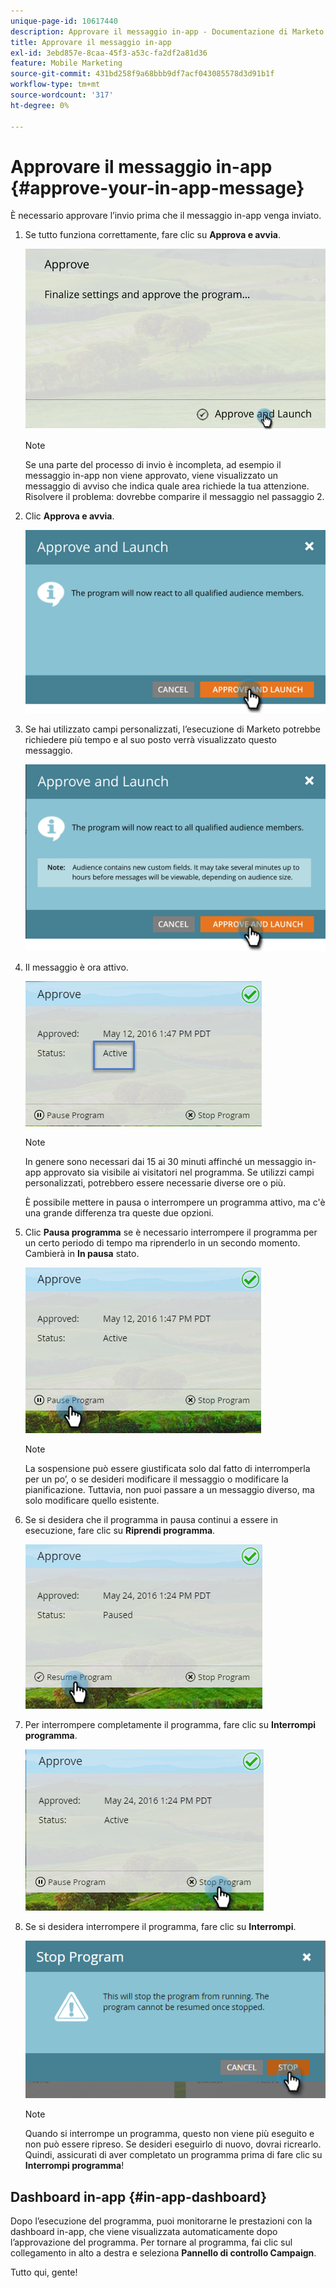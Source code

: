 ```yaml
---
unique-page-id: 10617440
description: Approvare il messaggio in-app - Documentazione di Marketo - Documentazione del prodotto
title: Approvare il messaggio in-app
exl-id: 3ebd857e-8caa-45f3-a53c-fa2df2a81d36
feature: Mobile Marketing
source-git-commit: 431bd258f9a68bbb9df7acf043085578d3d91b1f
workflow-type: tm+mt
source-wordcount: '317'
ht-degree: 0%

---
```


# Approvare il messaggio in-app {#approve-your-in-app-message}

È necessario approvare l’invio prima che il messaggio in-app venga inviato.

1. Se tutto funziona correttamente, fare clic su **Approva e avvia**.

   ![](assets/pasted-image-at-2016-05-31-02-08-pm-281-29.png)

   >[!NOTE]
   >
   >Se una parte del processo di invio è incompleta, ad esempio il messaggio in-app non viene approvato, viene visualizzato un messaggio di avviso che indica quale area richiede la tua attenzione. Risolvere il problema: dovrebbe comparire il messaggio nel passaggio 2.

1. Clic **Approva e avvia**.

   ![](assets/pasted-image-at-2016-05-31-02-08-pm.png)

1. Se hai utilizzato campi personalizzati, l’esecuzione di Marketo potrebbe richiedere più tempo e al suo posto verrà visualizzato questo messaggio.

   ![](assets/pasted-image-at-2016-05-31-02-09-pm.png)

1. Il messaggio è ora attivo.

   ![](assets/image2016-5-12-13-3a49-3a5.png)

   >[!NOTE]
   >
   >In genere sono necessari dai 15 ai 30 minuti affinché un messaggio in-app approvato sia visibile ai visitatori nel programma. Se utilizzi campi personalizzati, potrebbero essere necessarie diverse ore o più.

   È possibile mettere in pausa o interrompere un programma attivo, ma c&#39;è una grande differenza tra queste due opzioni.

1. Clic **Pausa programma** se è necessario interrompere il programma per un certo periodo di tempo ma riprenderlo in un secondo momento. Cambierà in **In pausa** stato.

   ![](assets/image2016-5-12-13-3a50-3a26.png)

   >[!NOTE]
   >
   >La sospensione può essere giustificata solo dal fatto di interromperla per un po’, o se desideri modificare il messaggio o modificare la pianificazione. Tuttavia, non puoi passare a un messaggio diverso, ma solo modificare quello esistente.

1. Se si desidera che il programma in pausa continui a essere in esecuzione, fare clic su **Riprendi programma**.

   ![](assets/image2016-5-24-13-3a26-3a43.png)

1. Per interrompere completamente il programma, fare clic su **Interrompi programma**.

   ![](assets/image2016-5-24-13-3a29-3a35.png)

1. Se si desidera interrompere il programma, fare clic su **Interrompi**.

   ![](assets/image2016-5-24-13-3a31-3a22.png)

   >[!NOTE]
   >
   >Quando si interrompe un programma, questo non viene più eseguito e non può essere ripreso. Se desideri eseguirlo di nuovo, dovrai ricrearlo. Quindi, assicurati di aver completato un programma prima di fare clic su **Interrompi programma**!

## Dashboard in-app {#in-app-dashboard}

Dopo l’esecuzione del programma, puoi monitorarne le prestazioni con la dashboard in-app, che viene visualizzata automaticamente dopo l’approvazione del programma. Per tornare al programma, fai clic sul collegamento in alto a destra e seleziona **Pannello di controllo Campaign**.

Tutto qui, gente!
